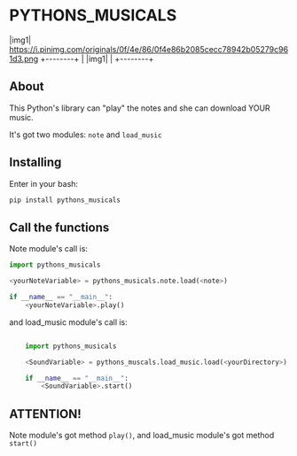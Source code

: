 PYTHONS_MUSICALS
=======

|img1| https://i.pinimg.com/originals/0f/4e/86/0f4e86b2085cecc78942b05279c961d3.png
+--------+
| |img1| |
+--------+

## About

This Python's library can "play" the notes and she can download YOUR music.

It's got two modules: `note` and `load_music`

## Installing
Enter in your bash:
```bash
pip install pythons_musicals
```

## Call the functions

Note module's call is:

```py
import pythons_musicals

<yourNoteVariable> = pythons_musicals.note.load(<note>)

if __name__ == "__main__":
    <yourNoteVariable>.play()
```

and load_music module's call is:

```py

    import pythons_musicals

    <SoundVariable> = pythons_muscals.load_music.load(<yourDirectory>)

    if __name__ == "__main__":
        <SoundVariable>.start()
```

ATTENTION!
------

Note module's got method `play()`, and load_music module's got method `start()`
